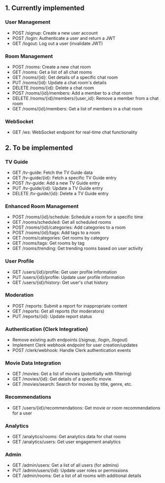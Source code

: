 ## 1. Currently implemented

### User Management
- POST /signup: Create a new user account
- POST /login: Authenticate a user and return a JWT
- GET /logout: Log out a user (invalidate JWT)

### Room Management
- POST /rooms: Create a new chat room
- GET /rooms: Get a list of all chat rooms
- GET /rooms/{id}: Get details of a specific chat room
- PUT /rooms/{id}: Update a chat room's details
- DELETE /rooms/{id}: Delete a chat room
- POST /rooms/{id}/members: Add a member to a chat room
- DELETE /rooms/{id}/members/{user_id}: Remove a member from a chat room
- GET /rooms/{id}/members: Get a list of members in a chat room

### WebSocket
- GET /ws: WebSocket endpoint for real-time chat functionality

## 2. To be implemented

### TV Guide
- GET /tv-guide: Fetch the TV Guide data
- GET /tv-guide/{id}: Fetch a specific TV Guide entry
- POST /tv-guide: Add a new TV Guide entry
- PUT /tv-guide/{id}: Update a TV Guide entry
- DELETE /tv-guide/{id}: Delete a TV Guide entry

### Enhanced Room Management
- POST /rooms/{id}/schedule: Schedule a room for a specific time
- GET /rooms/scheduled: Get all scheduled rooms
- POST /rooms/{id}/categories: Add categories to a room
- POST /rooms/{id}/tags: Add tags to a room
- GET /rooms/categories: Get rooms by category
- GET /rooms/tags: Get rooms by tag
- GET /rooms/trending: Get trending rooms based on user activity

### User Profile
- GET /users/{id}/profile: Get user profile information
- PUT /users/{id}/profile: Update user profile information
- GET /users/{id}/history: Get user's chat history

### Moderation
- POST /reports: Submit a report for inappropriate content
- GET /reports: Get all reports (for moderators)
- PUT /reports/{id}: Update report status

### Authentication (Clerk Integration)
- Remove existing auth endpoints (/signup, /login, /logout)
- Implement Clerk webhook endpoint for user creation/updates
- POST /clerk/webhook: Handle Clerk authentication events

### Movie Data Integration
- GET /movies: Get a list of movies (potentially with filtering)
- GET /movies/{id}: Get details of a specific movie
- GET /movies/search: Search for movies by title, genre, etc.

### Recommendations
- GET /users/{id}/recommendations: Get movie or room recommendations for a user

### Analytics
- GET /analytics/rooms: Get analytics data for chat rooms
- GET /analytics/users: Get user engagement analytics

### Admin
- GET /admin/users: Get a list of all users (for admins)
- PUT /admin/users/{id}: Update user roles or permissions
- GET /admin/rooms: Get a list of all rooms with additional details
